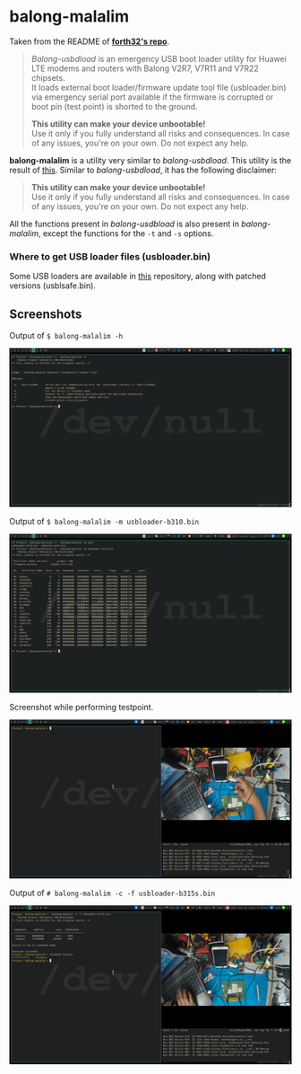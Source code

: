 # balong-malalim

Taken from the README of [**forth32's
repo**](https://github.com/forth32/balong-usbdload).

> *Balong-usbdload* is an emergency USB boot loader utility for Huawei LTE modems and routers with Balong V2R7, V7R11 and V7R22 chipsets.  
It loads external boot loader/firmware update tool file (usbloader.bin) via emergency serial port available if the firmware is corrupted or boot pin (test point) is shorted to the ground.
> 
> **This utility can make your device unbootable!**  
Use it only if you fully understand all risks and consequences. In case of any issues, you're on your own. Do not expect any help.

**balong-malalim** is a utility very similar to *balong-usbdload*. This utility is the
result of
[this](https://zer0325.github.io/2020/09/04/Analyzing-forth32's-balong-usbdload-software.html).
Similar to *balong-usbdload*, it has the following disclaimer:

> **This utility can make your device unbootable!**  
Use it only if you fully understand all risks and consequences. In case of any issues, you're on your own. Do not expect any help.

All the functions present in *balong-usdbload* is also present in
*balong-malalim*, except the functions for the `-t` and `-s` options. 


### Where to get USB loader files (usbloader.bin)

Some USB loaders are available in
[this](https://github.com/forth32/balong-usbdload) repository, along with patched versions (usblsafe.bin).


## Screenshots

Output of `$ balong-malalim -h`

![Screenshot for help](screenshot_help.png)


Output of `$ balong-malalim -m usbloader-b310.bin`

![Screenshot for -m option](screenshot_mflag.png)


Screenshot while performing testpoint.

![Testpoint screenshot](testpoint.png)


Output of `# balong-malalim -c -f usbloader-b315s.bin`

![balong-malalim result](output.png)

